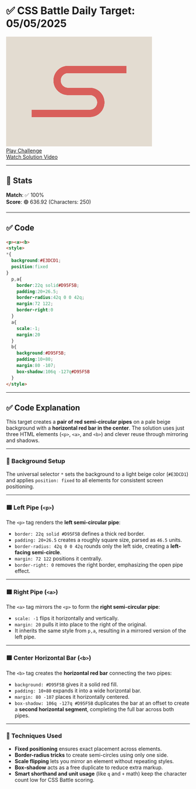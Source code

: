 # ✅ CSS Battle Daily Target: 05/05/2025

![Target](./images/05.png)  
[Play Challenge](https://cssbattle.dev/play/HrjqdWgvZ6qLTBBYQePW)  
[Watch Solution Video](https://youtube.com/shorts/1_6c3BY6VGA)

---

## 🔢 Stats

**Match**: ✅ 100%  
**Score**: 🟢 636.92 (Characters: 250)

---

## ✅ Code

```html
<p><a><b>
<style>
*{
  background:#E3DCD1;
  position:fixed
}
  p,a{
    border:22q solid#D95F5B;
    padding:20+26.5;
    border-radius:42q 0 0 42q;
    margin:72 122;
    border-right:0
  }
  a{
    scale:-1;
    margin:20
  }
  b{
    background:#D95F5B;
    padding:10+80;
    margin:80 -107;
    box-shadow:106q -127q#D95F5B
  }
</style>
```

---

## ✅ Code Explanation

This target creates a **pair of red semi-circular pipes** on a pale beige background with a **horizontal red bar in the center**. The solution uses just three HTML elements (`<p>`, `<a>`, and `<b>`) and clever reuse through mirroring and shadows.

---

### 🎨 Background Setup

The universal selector `*` sets the background to a light beige color (`#E3DCD1`) and applies `position: fixed` to all elements for consistent screen positioning.

---

### 🟥 Left Pipe (`<p>`)

The `<p>` tag renders the **left semi-circular pipe**:

* `border: 22q solid #D95F5B` defines a thick red border.
* `padding: 20+26.5` creates a roughly square size, parsed as `46.5` units.
* `border-radius: 42q 0 0 42q` rounds only the left side, creating a **left-facing semi-circle**.
* `margin: 72 122` positions it centrally.
* `border-right: 0` removes the right border, emphasizing the open pipe effect.

---

### 🟥 Right Pipe (`<a>`)

The `<a>` tag mirrors the `<p>` to form the **right semi-circular pipe**:

* `scale: -1` flips it horizontally and vertically.
* `margin: 20` pulls it into place to the right of the original.
* It inherits the same style from `p,a`, resulting in a mirrored version of the left pipe.

---

### 🟥 Center Horizontal Bar (`<b>`)

The `<b>` tag creates the **horizontal red bar** connecting the two pipes:

* `background: #D95F5B` gives it a solid red fill.
* `padding: 10+80` expands it into a wide horizontal bar.
* `margin: 80 -107` places it horizontally centered.
* `box-shadow: 106q -127q #D95F5B` duplicates the bar at an offset to create a **second horizontal segment**, completing the full bar across both pipes.

---

### 🧠 Techniques Used

* **Fixed positioning** ensures exact placement across elements.
* **Border-radius tricks** to create semi-circles using only one side.
* **Scale flipping** lets you mirror an element without repeating styles.
* **Box-shadow** acts as a free duplicate to reduce extra markup.
* **Smart shorthand and unit usage** (like `q` and `+` math) keep the character count low for CSS Battle scoring.